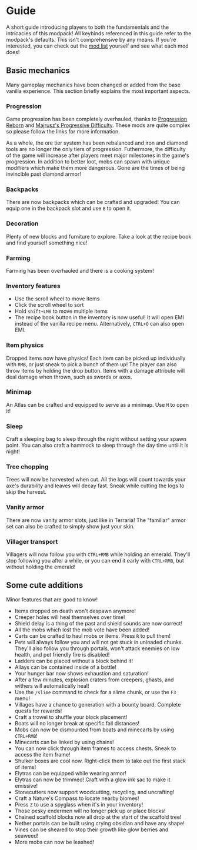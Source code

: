 # Guide
A short guide introducing players to both the fundamentals and the intricacies of this modpack! All keybinds referenced in this guide refer to the modpack's defaults. This isn't comprehensive by any means. If you're interested, you can check out the [mod list](mod_list.md) yourself and see what each mod does!

## Basic mechanics
Many gameplay mechanics have been changed or added from the base vanilla experience. This section briefly explains the most important aspects.

### Progression
Game progression has been completely overhauled, thanks to [Progression Reborn](https://modrinth.com/mod/progression-reborn) and [Majrusz's Progressive Difficulty](https://modrinth.com/mod/majruszs-progressive-difficulty). These mods are quite complex so please follow the links for more information.

As a whole, the ore tier system has been rebalanced and iron and diamond tools are no longer the only tiers of progression. Futhermore, the difficulty of the game will increase after players meet major milestones in the game's progression. In addition to better loot, mobs can spawn with unique modifiers which make them more dangerous. Gone are the times of being invincible past diamond armor!

### Backpacks
There are now backpacks which can be crafted and upgraded! You can equip one in the backpack slot and use `B` to open it.

### Decoration
Plenty of new blocks and furniture to explore. Take a look at the recipe book and find yourself something nice!

### Farming
Farming has been overhauled and there is a cooking system!

### Inventory features
- Use the scroll wheel to move items
- Click the scroll wheel to sort
- Hold `shift+LMB` to move multiple items
- The recipe book button in the inventory is now useful! It will open EMI instead of the vanilla recipe menu. Alternatively, `CTRL+O` can also open EMI.

### Item physics
Dropped items now have physics! Each item can be picked up individually with `RMB`, or just sneak to pick a bunch of them up! The player can also throw items by holding the drop button. Items with a damage attribute will deal damage when thrown, such as swords or axes.

### Minimap
An Atlas can be crafted and equipped to serve as a minimap. Use `M` to open it!

### Sleep
Craft a sleeping bag to sleep through the night without setting your spawn point. You can also craft a hammock to sleep through the day time until it is night!

### Tree chopping
Trees will now be harvested when cut. All the logs will count towards your axe's durability and leaves will decay fast. Sneak while cutting the logs to skip the harvest.

### Vanity armor
There are now vanity armor slots, just like in Terraria! The "familiar" armor set can also be crafted to simply show just your skin.

### Villager transport
Villagers will now follow you with `CTRL+RMB` while holding an emerald. They'll stop following you after a while, or you can end it early with `CTRL+RMB`, but without holding the emerald!

## Some cute additions
Minor features that are good to know!

- Items dropped on death won't despawn anymore!
- Creeper holes will heal themselves over time!
- Shield delay is a thing of the past and shield sounds are now correct!
- All the mobs which lost the mob vote have been added!
- Carts can be crafted to haul mobs or items. Press `R` to pull them!
- Pets will always follow you and will not get stuck in unloaded chunks. They'll also follow you through portals, won't attack enemies on low health, and pet friendly fire is disabled!
- Ladders can be placed without a block behind it!
- Allays can be contained inside of a bottle!
- Your hunger bar now shows exhaustion and saturation!
- After a few minutes, explosion craters from creepers, ghasts, and withers will automatically heal!
- Use the `/slime` command to check for a slime chunk, or use the `F3` menu!
- Villages have a chance to generation with a bounty board. Complete quests for rewards!
- Craft a trowel to shuffle your block placement!
- Boats will no longer break at specific fall distances!
- Mobs can now be dismounted from boats and minecarts by using `CTRL+RMB`!
- Minecarts can be linked by using chains!
- You can now click through item frames to access chests. Sneak to access the item frame!
- Shulker boxes are cool now. Right-click them to take out the first stack of items!
- Elytras can be equipped while wearing armor!
- Elytras can now be trimmed! Craft with a glow ink sac to make it emissive!
- Stonecutters now support woodcutting, recycling, and uncrafting!
- Craft a Nature's Compass to locate nearby biomes!
- Press `Z` to use a spyglass when it's in your inventory!
- Those pesky endermen will no longer pick up or place blocks!
- Chained scaffold blocks now all drop at the start of the scaffold tree!
- Nether portals can be built using crying obsidian and have any shape!
- Vines can be sheared to stop their growth like glow berries and seaweed!
- More mobs can now be leashed!